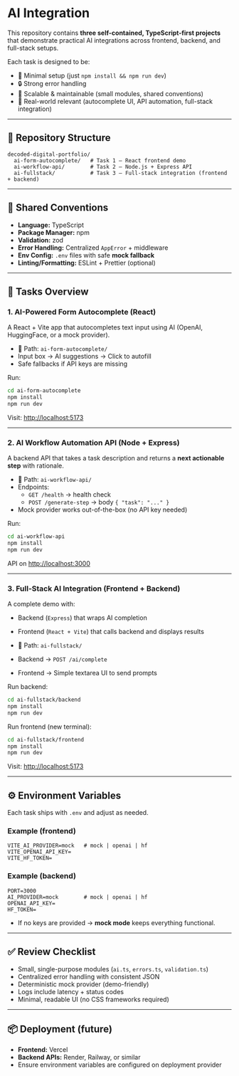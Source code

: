 # AI Integration

This repository contains **three self-contained, TypeScript-first projects** that demonstrate practical AI integrations across frontend, backend, and full-stack setups.  

Each task is designed to be:
- 🚀 Minimal setup (just `npm install && npm run dev`)
- 🔒 Strong error handling
- 🧩 Scalable & maintainable (small modules, shared conventions)
- 🎯 Real-world relevant (autocomplete UI, API automation, full-stack integration)

---

## 📂 Repository Structure
```
decoded-digital-portfolio/
  ai-form-autocomplete/   # Task 1 — React frontend demo
  ai-workflow-api/        # Task 2 — Node.js + Express API
  ai-fullstack/           # Task 3 — Full-stack integration (frontend + backend)
```

---

## 🧩 Shared Conventions
- **Language:** TypeScript
- **Package Manager:** npm
- **Validation:** zod
- **Error Handling:** Centralized `AppError` + middleware
- **Env Config:** `.env` files with safe **mock fallback**
- **Linting/Formatting:** ESLint + Prettier (optional)

---

## 🚀 Tasks Overview

### 1. AI-Powered Form Autocomplete (React)
A React + Vite app that autocompletes text input using AI (OpenAI, HuggingFace, or a mock provider).

- 📍 Path: `ai-form-autocomplete/`
- Input box → AI suggestions → Click to autofill
- Safe fallbacks if API keys are missing

Run:
```bash
cd ai-form-autocomplete
npm install
npm run dev
```
Visit: [http://localhost:5173](http://localhost:5173)

---

### 2. AI Workflow Automation API (Node + Express)
A backend API that takes a task description and returns a **next actionable step** with rationale.

- 📍 Path: `ai-workflow-api/`
- Endpoints:
  - `GET /health` → health check
  - `POST /generate-step` → body `{ "task": "..." }`
- Mock provider works out-of-the-box (no API key needed)

Run:
```bash
cd ai-workflow-api
npm install
npm run dev
```
API on [http://localhost:3000](http://localhost:3000)

---

### 3. Full-Stack AI Integration (Frontend + Backend)
A complete demo with:
- Backend (`Express`) that wraps AI completion
- Frontend (`React + Vite`) that calls backend and displays results

- 📍 Path: `ai-fullstack/`
- Backend → `POST /ai/complete`
- Frontend → Simple textarea UI to send prompts

Run backend:
```bash
cd ai-fullstack/backend
npm install
npm run dev
```
Run frontend (new terminal):
```bash
cd ai-fullstack/frontend
npm install
npm run dev
```
Visit: [http://localhost:5173](http://localhost:5173)

---

## ⚙️ Environment Variables
Each task ships with `.env` and adjust as needed.

### Example (frontend)
```
VITE_AI_PROVIDER=mock   # mock | openai | hf
VITE_OPENAI_API_KEY=
VITE_HF_TOKEN=
```

### Example (backend)
```
PORT=3000
AI_PROVIDER=mock        # mock | openai | hf
OPENAI_API_KEY=
HF_TOKEN=
```

- If no keys are provided → **mock mode** keeps everything functional.

---

## ✅ Review Checklist
- Small, single-purpose modules (`ai.ts`, `errors.ts`, `validation.ts`)
- Centralized error handling with consistent JSON
- Deterministic mock provider (demo-friendly)
- Logs include latency + status codes
- Minimal, readable UI (no CSS frameworks required)

---

## 📦 Deployment (future)
- **Frontend:** Vercel
- **Backend APIs:** Render, Railway, or similar
- Ensure environment variables are configured on deployment provider
